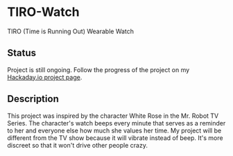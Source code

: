 # TIRO-Watch
TIRO (Time is Running Out) Wearable Watch

## Status
Project is still ongoing. Follow the progress of the project on my [Hackaday.io project page](https://hackaday.io/project/164144-tiro-vibrating-watch).

## Description
This project was inspired by the character White Rose in the Mr. Robot TV Series. The character's watch beeps every minute that serves as a reminder to her and everyone else how much she values her time. My project will be different from the TV show because it will vibrate instead of beep. It's more discreet so that it won't drive other people crazy.

